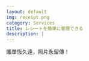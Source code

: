 ```yaml
---
layout: default
img: receipt.png
category: Services
title: レシートを簡単に管理できる
description: |
---
```

  賬單恆久遠，照片永留傳！